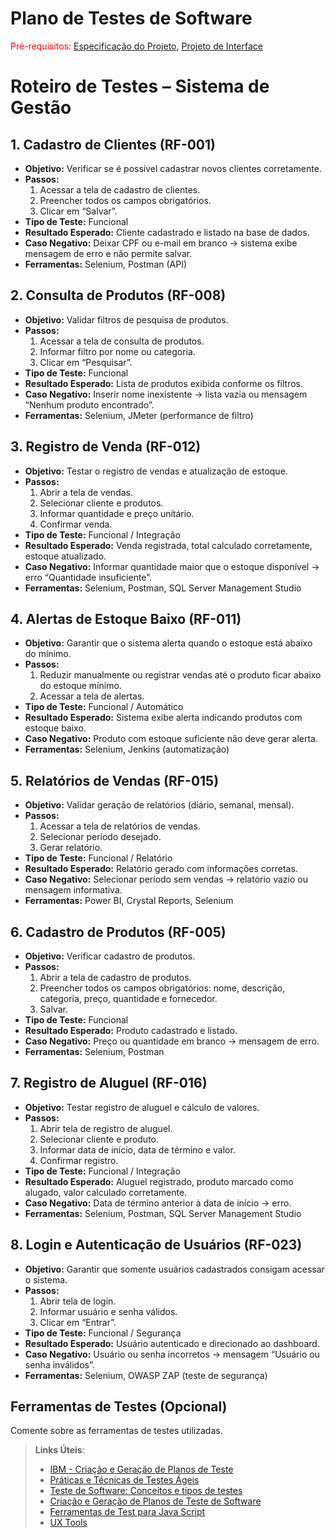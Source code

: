 # Plano de Testes de Software

<span style="color:red">Pré-requisitos: <a href="2-Especificação do Projeto.md"> Especificação do Projeto</a></span>, <a href="3-Projeto de Interface.md"> Projeto de Interface</a>

# Roteiro de Testes – Sistema de Gestão

## 1. Cadastro de Clientes (RF-001)
- **Objetivo:** Verificar se é possível cadastrar novos clientes corretamente.
- **Passos:**
  1. Acessar a tela de cadastro de clientes.
  2. Preencher todos os campos obrigatórios.
  3. Clicar em “Salvar”.
- **Tipo de Teste:** Funcional
- **Resultado Esperado:** Cliente cadastrado e listado na base de dados.
- **Caso Negativo:** Deixar CPF ou e-mail em branco → sistema exibe mensagem de erro e não permite salvar.
- **Ferramentas:** Selenium, Postman (API)

## 2. Consulta de Produtos (RF-008)
- **Objetivo:** Validar filtros de pesquisa de produtos.
- **Passos:**
  1. Acessar a tela de consulta de produtos.
  2. Informar filtro por nome ou categoria.
  3. Clicar em “Pesquisar”.
- **Tipo de Teste:** Funcional
- **Resultado Esperado:** Lista de produtos exibida conforme os filtros.
- **Caso Negativo:** Inserir nome inexistente → lista vazia ou mensagem “Nenhum produto encontrado”.
- **Ferramentas:** Selenium, JMeter (performance de filtro)

## 3. Registro de Venda (RF-012)
- **Objetivo:** Testar o registro de vendas e atualização de estoque.
- **Passos:**
  1. Abrir a tela de vendas.
  2. Selecionar cliente e produtos.
  3. Informar quantidade e preço unitário.
  4. Confirmar venda.
- **Tipo de Teste:** Funcional / Integração
- **Resultado Esperado:** Venda registrada, total calculado corretamente, estoque atualizado.
- **Caso Negativo:** Informar quantidade maior que o estoque disponível → erro “Quantidade insuficiente”.
- **Ferramentas:** Selenium, Postman, SQL Server Management Studio

## 4. Alertas de Estoque Baixo (RF-011)
- **Objetivo:** Garantir que o sistema alerta quando o estoque está abaixo do mínimo.
- **Passos:**
  1. Reduzir manualmente ou registrar vendas até o produto ficar abaixo do estoque mínimo.
  2. Acessar a tela de alertas.
- **Tipo de Teste:** Funcional / Automático
- **Resultado Esperado:** Sistema exibe alerta indicando produtos com estoque baixo.
- **Caso Negativo:** Produto com estoque suficiente não deve gerar alerta.
- **Ferramentas:** Selenium, Jenkins (automatização)

## 5. Relatórios de Vendas (RF-015)
- **Objetivo:** Validar geração de relatórios (diário, semanal, mensal).
- **Passos:**
  1. Acessar a tela de relatórios de vendas.
  2. Selecionar período desejado.
  3. Gerar relatório.
- **Tipo de Teste:** Funcional / Relatório
- **Resultado Esperado:** Relatório gerado com informações corretas.
- **Caso Negativo:** Selecionar período sem vendas → relatório vazio ou mensagem informativa.
- **Ferramentas:** Power BI, Crystal Reports, Selenium

## 6. Cadastro de Produtos (RF-005)
- **Objetivo:** Verificar cadastro de produtos.
- **Passos:**
  1. Abrir a tela de cadastro de produtos.
  2. Preencher todos os campos obrigatórios: nome, descrição, categoria, preço, quantidade e fornecedor.
  3. Salvar.
- **Tipo de Teste:** Funcional
- **Resultado Esperado:** Produto cadastrado e listado.
- **Caso Negativo:** Preço ou quantidade em branco → mensagem de erro.
- **Ferramentas:** Selenium, Postman

## 7. Registro de Aluguel (RF-016)
- **Objetivo:** Testar registro de aluguel e cálculo de valores.
- **Passos:**
  1. Abrir tela de registro de aluguel.
  2. Selecionar cliente e produto.
  3. Informar data de início, data de término e valor.
  4. Confirmar registro.
- **Tipo de Teste:** Funcional / Integração
- **Resultado Esperado:** Aluguel registrado, produto marcado como alugado, valor calculado corretamente.
- **Caso Negativo:** Data de término anterior à data de início → erro.
- **Ferramentas:** Selenium, Postman, SQL Server Management Studio

## 8. Login e Autenticação de Usuários (RF-023)
- **Objetivo:** Garantir que somente usuários cadastrados consigam acessar o sistema.
- **Passos:**
  1. Abrir tela de login.
  2. Informar usuário e senha válidos.
  3. Clicar em “Entrar”.
- **Tipo de Teste:** Funcional / Segurança
- **Resultado Esperado:** Usuário autenticado e direcionado ao dashboard.
- **Caso Negativo:** Usuário ou senha incorretos → mensagem “Usuário ou senha inválidos”.
- **Ferramentas:** Selenium, OWASP ZAP (teste de segurança)

 
## Ferramentas de Testes (Opcional)

Comente sobre as ferramentas de testes utilizadas.
 
> **Links Úteis**:
> - [IBM - Criação e Geração de Planos de Teste](https://www.ibm.com/developerworks/br/local/rational/criacao_geracao_planos_testes_software/index.html)
> - [Práticas e Técnicas de Testes Ágeis](http://assiste.serpro.gov.br/serproagil/Apresenta/slides.pdf)
> -  [Teste de Software: Conceitos e tipos de testes](https://blog.onedaytesting.com.br/teste-de-software/)
> - [Criação e Geração de Planos de Teste de Software](https://www.ibm.com/developerworks/br/local/rational/criacao_geracao_planos_testes_software/index.html)
> - [Ferramentas de Test para Java Script](https://geekflare.com/javascript-unit-testing/)
> - [UX Tools](https://uxdesign.cc/ux-user-research-and-user-testing-tools-2d339d379dc7)
